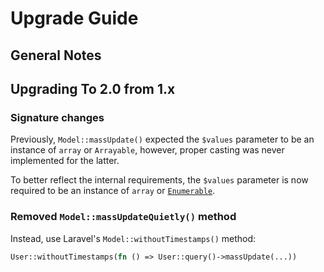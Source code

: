 # Upgrade Guide

## General Notes

## Upgrading To 2.0 from 1.x

### Signature changes

Previously, `Model::massUpdate()` expected the `$values` parameter to be an instance of `array` or `Arrayable`,
however, proper casting was never implemented for the latter.

To better reflect the internal requirements, the `$values` parameter is now required to be an instance of `array` or
[`Enumerable`](https://github.com/laravel/framework/blob/v10.13.0/src/Illuminate/Collections/Enumerable.php).

### Removed `Model::massUpdateQuietly()` method

Instead, use Laravel's `Model::withoutTimestamps()` method:
```php
User::withoutTimestamps(fn () => User::query()->massUpdate(...))
```
